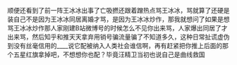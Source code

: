 顺便还看到了前一阵王冰冰出事了亡吸撚还跟着蹭热点骂王冰冰，骂就算了还硬是装自己不是因为王冰冰同居离婚才骂，是因为王冰冰炒作，那我就想问了如果是想骂王冰冰炒作那人家刚建B站微博号的时候怎么不见你出来骂，人家爆出同居了才出来骂，然后知乎和推天天拿弃用销号骗流量骗了不知道多久，这种日常扯谎虚伪到没有丝毫信用的____说它配被纳入人类社会谁信啊，再有赶紧把你推上后面的那个五星红旗拿掉吧，不想想你也配？毕竟汪精卫当初也说自己是曲线救国
